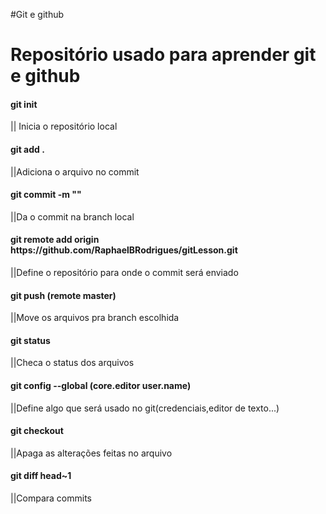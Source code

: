 #Git e github
<h1>Repositório usado para aprender git e github</h1>

<h4>git init</h4> || Inicia o repositório local</br>
<h4>git add .</h4>||Adiciona o arquivo no commit </br>
<h4>git commit -m ""</h4>||Da o commit na branch local</br>
<h4>git remote add origin https://github.com/RaphaelBRodrigues/gitLesson.git </h4>||Define o repositório para onde o commit será enviado</br>
<h4>git push (remote master)</h4>||Move os arquivos pra branch escolhida</br>
<h4>git status </h4>||Checa o status dos arquivos</br>
<h4>git config --global (core.editor user.name)</h4>||Define algo que será usado no git(credenciais,editor de texto...)</br>
<h4>git checkout</h4>||Apaga as alterações feitas no arquivo</br>
<h4>git diff head~1</h4>||Compara commits</br>
